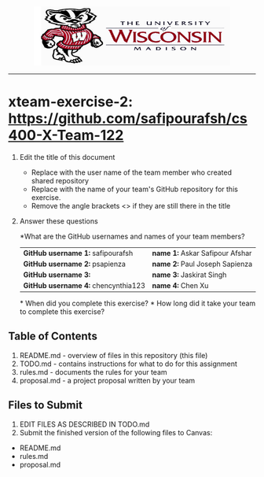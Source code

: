 <!-- Embeded image and aligned it to the center-->
<p align="center"><img src="Images/UW-Madison-Logo.jpg" height="120" width="400"></p>

<!--line--><hr>

# xteam-exercise-2: https://github.com/safipourafsh/cs400-X-Team-122

1. Edit the title of this document
   * Replace <UserName> with the user name of the team member who created shared repository
   * Replace <GitHubRepositoryName> with the name of your team's GitHub repository for this exercise.
   * Remove the angle brackets <> if they are still there in the title

2. Answer these questions
   <p> *What are the GitHub usernames and names of your team members?</p>
    <table>
      <tr>
        <td><strong>GitHub username 1:</strong> safipourafsh</td>
        <td><strong>name 1:</strong> Askar Safipour Afshar </td>
      </tr>
      <tr>
        <td><strong>GitHub username 2:</strong> psapienza</td>
        <td><strong>name 2:</strong> Paul Joseph Sapienza  </td>
      </tr>
      <tr>
        <td><strong>GitHub username 3:</strong></td>
        <td><strong>name 3:</strong> Jaskirat Singh     </td>
      </tr>
      <tr>
        <td><strong>GitHub username 4:</strong> chencynthia123</td>
        <td><strong>name 4:</strong> Chen Xu</td>
      </tr>                     
    </table>
   * When did you complete this exercise? 
   * How long did it take your team to complete this exercise? 

## Table of Contents

1. README.md - overview of files in this repository (this file)
2. TODO.md - contains instructions for what to do for this assignment
3. rules.md - documents the rules for your team
4. proposal.md - a project proposal written by your team

## Files to Submit

1. EDIT FILES AS DESCRIBED IN TODO.md
2. Submit the finished version of the following files to Canvas:

* README.md
* rules.md
* proposal.md
